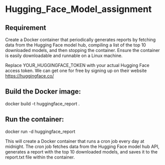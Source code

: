 # Hugging_Face_Model_assignment

## Requirement
Create a Docker container that periodically generates reports by fetching data from the Hugging Face model hub, compiling a list of the top 10 downloaded models, and then stopping the container. Ensure the container is easily downloadable and runnable on a Linux machine.

Replace YOUR_HUGGINGFACE_TOKEN with your actual Hugging Face access token. We can get one for free by signing up on their website https://huggingface.co/

## Build the Docker image:

docker build -t huggingface_report .

## Run the container:

docker run -d huggingface_report

This will create a Docker container that runs a cron job every day at midnight. The cron job fetches data from the Hugging Face model hub API, generates a report with the top 10 downloaded models, and saves it to the report.txt file within the container.


